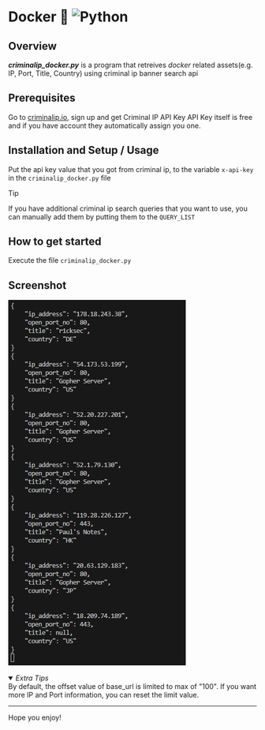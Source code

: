 # Docker 🐳 ![Python](https://img.shields.io/badge/python-3670A0?style=for-the-badge&logo=python&logoColor=ffdd54)

## Overview
***criminalip_docker.py*** is a program that retreives *docker* related assets(e.g. IP, Port, Title, Country) using criminal ip banner search api

## Prerequisites
Go to [criminalip.io](criminalip.io), sign up and get Criminal IP API Key
API Key itself is free and if you have account they automatically assign you one.

## Installation and Setup / Usage
Put the api key value that you got from criminal ip, to the variable ```x-api-key``` in the ```criminalip_docker.py``` file

> [!TIP]
> If you have additional criminal ip search queries that you want to use, you can manually add them by putting them to the ```QUERY_LIST```

## How to get started
Execute the file ```criminalip_docker.py```

## Screenshot
![Docker](Docker.png)

<details open>
  <summary><i>Extra Tips</i></summary>
  By default, the offset value of base_url is limited to max of "100".
  If you want more IP and Port information, you can reset the limit value. </details>


----

Hope you enjoy!
